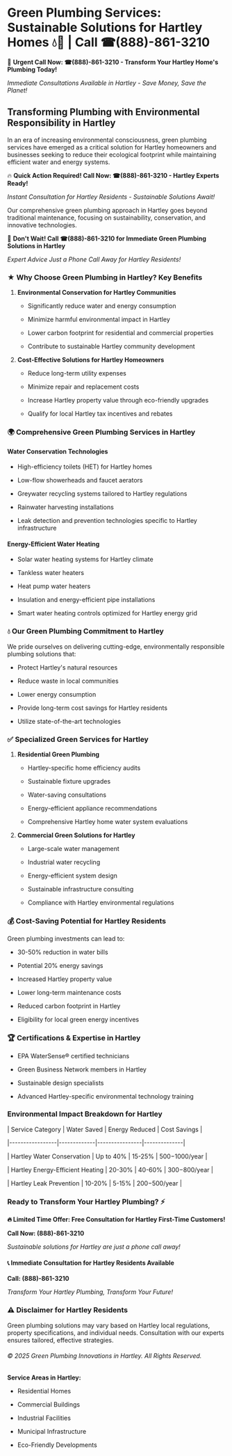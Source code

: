 # Green Plumbing Services: Sustainable Solutions for Hartley Homes 💧🌿 | Call ☎(888)-861-3210

🚨 **Urgent Call Now: ☎(888)-861-3210 - Transform Your Hartley Home's Plumbing Today!**
*Immediate Consultations Available in Hartley - Save Money, Save the Planet!*

## Transforming Plumbing with Environmental Responsibility in Hartley

In an era of increasing environmental consciousness, green plumbing services have emerged as a critical solution for Hartley homeowners and businesses seeking to reduce their ecological footprint while maintaining efficient water and energy systems. 

🔥 **Quick Action Required! Call Now: ☎(888)-861-3210 - Hartley Experts Ready!**
*Instant Consultation for Hartley Residents - Sustainable Solutions Await!*

Our comprehensive green plumbing approach in Hartley goes beyond traditional maintenance, focusing on sustainability, conservation, and innovative technologies.

🚨 **Don't Wait! Call ☎(888)-861-3210 for Immediate Green Plumbing Solutions in Hartley**
*Expert Advice Just a Phone Call Away for Hartley Residents!*

### ★ Why Choose Green Plumbing in Hartley? Key Benefits

1. **Environmental Conservation for Hartley Communities** 
   - Significantly reduce water and energy consumption
   - Minimize harmful environmental impact in Hartley
   - Lower carbon footprint for residential and commercial properties
   - Contribute to sustainable Hartley community development

2. **Cost-Effective Solutions for Hartley Homeowners** 
   - Reduce long-term utility expenses
   - Minimize repair and replacement costs
   - Increase Hartley property value through eco-friendly upgrades
   - Qualify for local Hartley tax incentives and rebates

### 🌍 Comprehensive Green Plumbing Services in Hartley

#### Water Conservation Technologies
- High-efficiency toilets (HET) for Hartley homes
- Low-flow showerheads and faucet aerators
- Greywater recycling systems tailored to Hartley regulations
- Rainwater harvesting installations
- Leak detection and prevention technologies specific to Hartley infrastructure

#### Energy-Efficient Water Heating
- Solar water heating systems for Hartley climate
- Tankless water heaters
- Heat pump water heaters
- Insulation and energy-efficient pipe installations
- Smart water heating controls optimized for Hartley energy grid

### 💧 Our Green Plumbing Commitment to Hartley

We pride ourselves on delivering cutting-edge, environmentally responsible plumbing solutions that:
- Protect Hartley's natural resources
- Reduce waste in local communities
- Lower energy consumption
- Provide long-term cost savings for Hartley residents
- Utilize state-of-the-art technologies

### ✅ Specialized Green Services for Hartley

1. **Residential Green Plumbing**
   - Hartley-specific home efficiency audits
   - Sustainable fixture upgrades
   - Water-saving consultations
   - Energy-efficient appliance recommendations
   - Comprehensive Hartley home water system evaluations

2. **Commercial Green Solutions for Hartley**
   - Large-scale water management
   - Industrial water recycling
   - Energy-efficient system design
   - Sustainable infrastructure consulting
   - Compliance with Hartley environmental regulations

### 💰 Cost-Saving Potential for Hartley Residents

Green plumbing investments can lead to:
- 30-50% reduction in water bills
- Potential 20% energy savings
- Increased Hartley property value
- Lower long-term maintenance costs
- Reduced carbon footprint in Hartley
- Eligibility for local green energy incentives

### 🏆 Certifications & Expertise in Hartley

- EPA WaterSense® certified technicians
- Green Business Network members in Hartley
- Sustainable design specialists
- Advanced Hartley-specific environmental technology training

### Environmental Impact Breakdown for Hartley

| Service Category | Water Saved | Energy Reduced | Cost Savings |
|-----------------|-------------|----------------|--------------|
| Hartley Water Conservation | Up to 40% | 15-25% | $500-$1000/year |
| Hartley Energy-Efficient Heating | 20-30% | 40-60% | $300-$800/year |
| Hartley Leak Prevention | 10-20% | 5-15% | $200-$500/year |

### Ready to Transform Your Hartley Plumbing? ⚡

**🔥 Limited Time Offer: Free Consultation for Hartley First-Time Customers!**

**Call Now: (888)-861-3210**
*Sustainable solutions for Hartley are just a phone call away!*

#### 📞 Immediate Consultation for Hartley Residents Available

**Call: (888)-861-3210**
*Transform Your Hartley Plumbing, Transform Your Future!*

### ⚠️ Disclaimer for Hartley Residents

Green plumbing solutions may vary based on Hartley local regulations, property specifications, and individual needs. Consultation with our experts ensures tailored, effective strategies.

###### © 2025 Green Plumbing Innovations in Hartley. All Rights Reserved.

**Service Areas in Hartley:** 
- Residential Homes
- Commercial Buildings
- Industrial Facilities
- Municipal Infrastructure
- Eco-Friendly Developments